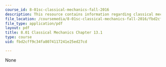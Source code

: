 ```yaml
---
course_id: 8-01sc-classical-mechanics-fall-2016
description: This resource contains information regarding classical mechanics.
file_location: /coursemedia/8-01sc-classical-mechanics-fall-2016/fbd2cff9c34fa8074117241e25ed27cd_MIT8_01F16_chapter13.1.pdf
file_type: application/pdf
layout: pdf
title: 8.01 Classical Mechanics Chapter 13.1
type: course
uid: fbd2cff9c34fa8074117241e25ed27cd

---
```

None